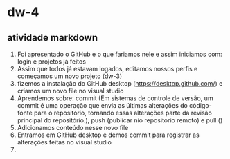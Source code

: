# dw-4
## atividade markdown 

1. Foi apresentado o GitHub e o que fariamos nele e assim iniciamos com: login e projetos já feitos
2. Assim que todos já estavam logados, editamos nossos perfis e começamos um novo projeto (dw-3) 
3. fizemos a instalação do GitHub desktop (<https://desktop.github.com/>) e criamos um novo file no visual studio  
4. Aprendemos sobre: commit (Em sistemas de controle de versão, um commit é uma operação que envia as últimas alterações do código-fonte para o repositório, tornando essas alterações parte da revisão principal do repositório.), push (publicar nio repositorio remoto) e pull ()
5. Adicionamos conteúdo nesse novo file 
6. Entramos em GitHub desktop e demos commit para registrar as alterações feitas no visual studio
7. 

